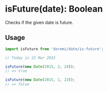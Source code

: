 # isFuture(date): Boolean

Checks if the given date is future.

## Usage

```js
import isFuture from 'doremi/date/is-future';

// Today is 22 Mar 2015

isFuture(new Date(2015, 2, 24));
// => true

isFuture(new Date(2015, 1, 23));
// => false
```
